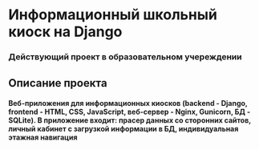 # Информационный школьный киоск на Django

### Действующий проект в образовательном учереждении

## Описание проекта

#### Веб-приложения для информационных киосков (backend - Django, frontend - HTML, CSS, JavaScript, веб-сервер - Nginx, Gunicorn, БД - SQLite). В приложение входит: прасер данных со сторонних сайтов, личный кабинет с загрузкой информации в БД, индивидуальная этажная навигация

